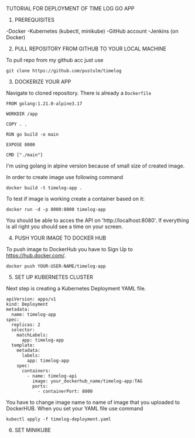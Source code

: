 TUTORIAL FOR DEPLOYMENT OF TIME LOG GO APP

1. PREREQUISITES

-Docker
-Kubernetes (kubectl, minikube)
-GitHub account
-Jenkins (on Docker)

2. PULL REPOSITORY FROM GITHUB TO YOUR LOCAL MACHINE

To pull repo from my github acc just use 

```
git clone https://github.com/pustulm/timelog
```

3. DOCKERIZE YOUR APP

Navigate to cloned repository. There is already a `Dockerfile`

```
FROM golang:1.21.0-alpine3.17

WORKDIR /app

COPY . .

RUN go build -o main

EXPOSE 8000

CMD ["./main"]
```

I'm using golang in alpine version because of small size of created image.

In order to create image use following command 

```
docker build -t timelog-app .

```

To test if image is working create a container based on it:

```
docker run -d -p 8000:8000 timelog-app
```

You should be able to acces the API on 'http://localhost:8080'. If everything is all right you should see a time on your screen.

4. PUSH YOUR IMAGE TO DOCKER HUB

To push image to DockerHub you have to Sign Up to https://hub.docker.com/.

```
docker push YOUR-USER-NAME/timelog-app
```

5. SET UP KUBERNETES CLUSTER

Next step is creating a Kubernetes Deployment YAML file.

```
apiVersion: apps/v1
kind: Deployment
metadata:
  name: timelog-app
spec:
  replicas: 2
  selector:
    matchLabels:
      app: timelog-app
  template:
    metadata:
      labels:
        app: timelog-app
    spec:
      containers:
        - name: timelog-api
          image: your_dockerhub_name/timelog-app:TAG
          ports:
            - containerPort: 8000
````

You have to change image name to name of image that you uploaded to DockerHUB. When you set your YAML file use command 

```
kubectl apply -f timelog-deployment.yaml
```

6. SET MINIKUBE

